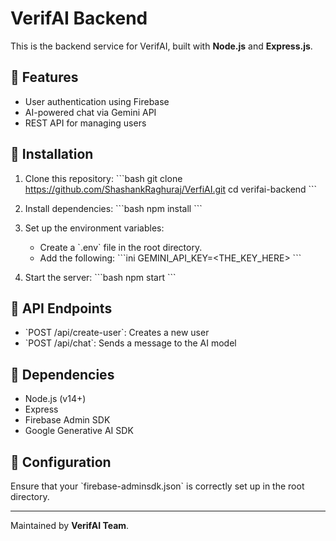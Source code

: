 # VerifAI Backend

This is the backend service for VerifAI, built with **Node.js** and **Express.js**.

## 🚀 Features
- User authentication using Firebase
- AI-powered chat via Gemini API
- REST API for managing users

## 📌 Installation
1. Clone this repository:
   \`\`\`bash
   git clone <https://github.com/ShashankRaghuraj/VerfiAI.git>
   cd verifai-backend
   \`\`\`

2. Install dependencies:
   \`\`\`bash
   npm install
   \`\`\`

3. Set up the environment variables:
   - Create a \`.env\` file in the root directory.
   - Add the following:
     \`\`\`ini
     GEMINI_API_KEY=<THE_KEY_HERE>
     \`\`\`

4. Start the server:
   \`\`\`bash
   npm start
   \`\`\`

## 📡 API Endpoints
- \`POST /api/create-user\`: Creates a new user
- \`POST /api/chat\`: Sends a message to the AI model

## 📜 Dependencies
- Node.js (v14+)
- Express
- Firebase Admin SDK
- Google Generative AI SDK

## 🔧 Configuration
Ensure that your \`firebase-adminsdk.json\` is correctly set up in the root directory.

---

Maintained by **VerifAI Team**.
